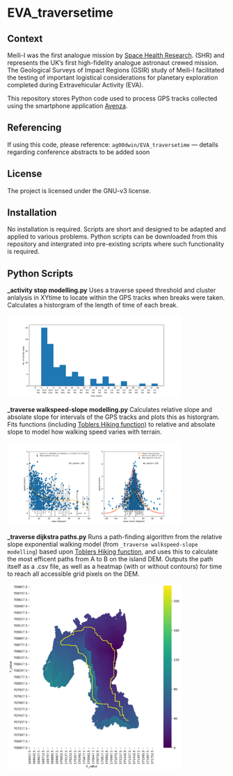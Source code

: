 # EVA_traversetime

## Context
Meili-I was the first analogue  mission by [Space Health Research](https://spacehealthresearch.com/). (SHR) and represents the UK’s first high-fidelity analogue astronaut crewed mission. The Geological Surveys of Impact Regions (GSIR) study of Meili-I facilitated the testing of important logistical considerations for planetary exploration completed during Extravehicular Activity (EVA). 

This repository stores Python code used to process GPS tracks collected using the smartphone application [Avenza](https://www.avenza.com/avenza-maps/).

## Referencing
If using this code, please reference: ``ag00dwin/EVA_traversetime`` — details regarding conference abstracts to be added soon

## License
The project is licensed under the GNU-v3 license.

## Installation 
No installation is required. Scripts are short and designed to be adapted and applied to various problems. Python scripts can be downloaded from this repository and intergrated into pre-existing scripts where such functionality is required.

## Python Scripts

**_activity stop modelling.py** 
Uses a traverse speed threshold and cluster anlalysis in XYtime to locate within the GPS tracks when breaks were taken. Calculates a historgram of the length of time of each break. 

<img src="https://github.com/ag00dwin/EVA_traversetime/blob/main/_output/_activity%20stop%20modelling_hist.png" width="400">

**_traverse walkspeed-slope modelling.py** 
Calculates relative slope and absolate slope for intervals of the GPS tracks and plots this as historgram. Fits functions (including [Toblers Hiking function](https://en.wikipedia.org/wiki/Tobler%27s_hiking_function)) to relative and absolate slope to model how walking speed varies with terrain. 

<img src="https://github.com/ag00dwin/EVA_traversetime/blob/main/_output/_traverse%20walkspeed-slope%20modelling_plot.png" width="400">

**_traverse dijkstra paths.py** 
Runs a path-finding algorithm from the relative slope exponential walking model (from ``_traverse walkspeed-slope modelling``) based upon [Toblers Hiking function](https://en.wikipedia.org/wiki/Tobler%27s_hiking_function), and uses this to calculate the most efficent paths from A to B on the island DEM. Outputs the path itself as a .csv file, as well as a heatmap (with or without contours) for time to reach all accessible grid pixels on the DEM. 

<img src="https://github.com/ag00dwin/EVA_traversetime/blob/main/_output/da_map_(100%2C%20371)_plot%20annotations.png" width="400">
